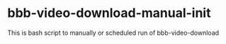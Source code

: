 # bbb-video-download-manual-init
This is bash script to manually or scheduled run of bbb-video-download 
